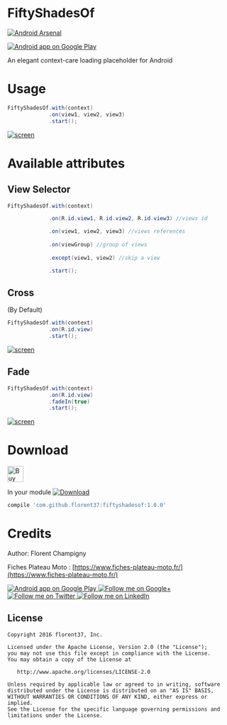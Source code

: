 # FiftyShadesOf

[![Android Arsenal](https://img.shields.io/badge/Android%20Arsenal-FiftyShadesOf-brightgreen.svg?style=flat)](http://android-arsenal.com/details/1/4505)


<a href="https://goo.gl/WXW8Dc">
  <img alt="Android app on Google Play" src="https://developer.android.com/images/brand/en_app_rgb_wo_45.png" />
</a>


An elegant context-care loading placeholder for Android

# Usage

```java
FiftyShadesOf.with(context)
             .on(view1, view2, view3)
             .start();
```

[![screen](https://raw.githubusercontent.com/florent37/FiftyShadesOf/master/media/fadein.gif)](https://www.github.com/florent37/fiftyshadedof)

# Available attributes

## View Selector

```java
FiftyShadesOf.with(context)

             .on(R.id.view1, R.id.view2, R.id.view3) //views id

             .on(view1, view2, view3) //views references
             
             .on(viewGroup) //group of views
             
             .except(view1, view2) //skip a view

             .start();
```

## Cross

(By Default)

```java
FiftyShadesOf.with(context)
             .on(R.id.view)
             .start();
```

[![screen](https://raw.githubusercontent.com/florent37/FiftyShadesOf/master/media/cross.gif)](https://www.github.com/florent37/fiftyshadedof)

## Fade

```java
FiftyShadesOf.with(context)
             .on(R.id.view)
             .fadeIn(true)
             .start();
```

[![screen](https://raw.githubusercontent.com/florent37/FiftyShadesOf/master/media/fadein.gif)](https://www.github.com/florent37/fiftyshadedof)

# Download

<a href='https://ko-fi.com/A160LCC' target='_blank'><img height='36' style='border:0px;height:36px;' src='https://az743702.vo.msecnd.net/cdn/kofi1.png?v=0' border='0' alt='Buy Me a Coffee at ko-fi.com' /></a>

In your module [![Download](https://api.bintray.com/packages/florent37/maven/FiftyShadesOf/images/download.svg)](https://bintray.com/florent37/maven/FiftyShadesOf/_latestVersion)
```gradle
compile 'com.github.florent37:fiftyshadesof:1.0.0'
```

# Credits

Author: Florent Champigny 

Fiches Plateau Moto : [https://www.fiches-plateau-moto.fr/](https://www.fiches-plateau-moto.fr/)

<a href="https://goo.gl/WXW8Dc">
  <img alt="Android app on Google Play" src="https://developer.android.com/images/brand/en_app_rgb_wo_45.png" />
</a>

<a href="https://plus.google.com/+florentchampigny">
  <img alt="Follow me on Google+"
       src="https://raw.githubusercontent.com/florent37/DaVinci/master/mobile/src/main/res/drawable-hdpi/gplus.png" />
</a>
<a href="https://twitter.com/florent_champ">
  <img alt="Follow me on Twitter"
       src="https://raw.githubusercontent.com/florent37/DaVinci/master/mobile/src/main/res/drawable-hdpi/twitter.png" />
</a>
<a href="https://www.linkedin.com/in/florentchampigny">
  <img alt="Follow me on LinkedIn"
       src="https://raw.githubusercontent.com/florent37/DaVinci/master/mobile/src/main/res/drawable-hdpi/linkedin.png" />
</a>


License
--------

    Copyright 2016 florent37, Inc.

    Licensed under the Apache License, Version 2.0 (the "License");
    you may not use this file except in compliance with the License.
    You may obtain a copy of the License at

       http://www.apache.org/licenses/LICENSE-2.0

    Unless required by applicable law or agreed to in writing, software
    distributed under the License is distributed on an "AS IS" BASIS,
    WITHOUT WARRANTIES OR CONDITIONS OF ANY KIND, either express or implied.
    See the License for the specific language governing permissions and
    limitations under the License.
